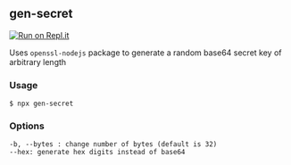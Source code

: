 ## gen-secret

[![Run on Repl.it](https://repl.it/badge/github/tireymorris/gen-secret)](https://repl.it/github/tireymorris/gen-secret)

Uses `openssl-nodejs` package to generate a random base64 secret key of arbitrary length

### Usage

```
$ npx gen-secret
```

### Options

```
-b, --bytes : change number of bytes (default is 32)
--hex: generate hex digits instead of base64
```
